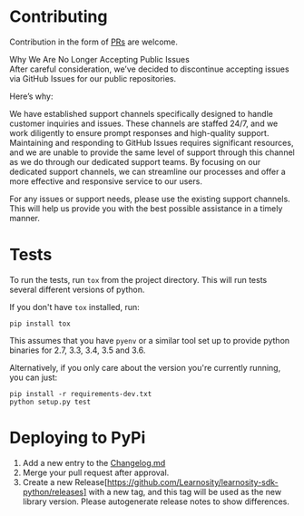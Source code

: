 # Contributing

Contribution in the form of [PRs] are welcome.

Why We Are No Longer Accepting Public Issues  
After careful consideration, we’ve decided to discontinue accepting issues via GitHub Issues for our public repositories.

Here’s why:

We have established support channels specifically designed to handle customer inquiries and issues. These channels are staffed 24/7, and we work diligently to ensure prompt responses and high-quality support. Maintaining and responding to GitHub Issues requires significant resources, and we are unable to provide the same level of support through this channel as we do through our dedicated support teams. By focusing on our dedicated support channels, we can streamline our processes and offer a more effective and responsive service to our users.

For any issues or support needs, please use the existing support channels. This will help us provide you with the best possible assistance in a timely manner.

# Tests

To run the tests, run `tox` from the project directory. This will run tests several different versions of python.

If you don't have `tox` installed, run:

    pip install tox

This assumes that you have `pyenv` or a similar tool set up to provide python binaries for 2.7, 3.3, 3.4, 3.5 and 3.6.

Alternatively, if you only care about the version you're currently running, you can just:

    pip install -r requirements-dev.txt
    python setup.py test

# Deploying to PyPi

1. Add a new entry to the [Changelog.md](./ChangeLog.md)
1. Merge your pull request after approval.
2. Create a new Release[https://github.com/Learnosity/learnosity-sdk-python/releases] with a new tag, and this tag will
be used as the new library version. Please autogenerate release notes to show differences.

[Issues]: https://github.com/Learnosity/learnosity-sdk-python/issues/new
[PRs]: https://github.com/Learnosity/learnosity-sdk-python/compare
